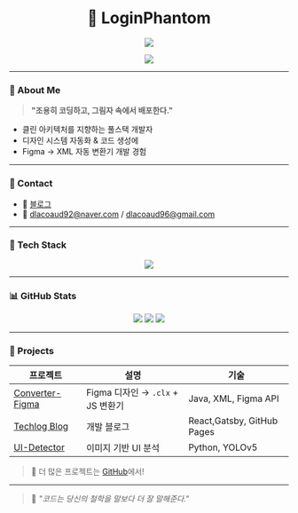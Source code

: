 <h1 align="center">👻 LoginPhantom</h1>
<p align="center">
  <img src="https://readme-typing-svg.herokuapp.com/?lines=Code%20is%20my%20playground;%20Clean%20code%20is%20my%20style;&center=true&width=440&height=45">
</p>

<p align="center">
  <a href="https://logic-phantom.github.io/" target="_blank">
    <img src="https://img.shields.io/badge/Blog-%2312100E.svg?style=flat&logo=github&logoColor=white"/>
  </a>
</p>

---

### 👾 About Me

> **"조용히 코딩하고, 그림자 속에서 배포한다."**

- 클린 아키텍처를 지향하는 풀스택 개발자  
- 디자인 시스템 자동화 & 코드 생성에  
- Figma → XML 자동 변환기 개발 경험

---

### 🔗 Contact

- 📝 [블로그](https://logic-phantom.github.io/)
- 📧 dlacoaud92@naver.com / dlacoaud96@gmail.com

---

### 🧰 Tech Stack

<p align="center">
  <img src="https://skillicons.dev/icons?i=java,spring,js,ts,react,figma,python,html,css,git,github&perline=8" />
</p>

---

### 📊 GitHub Stats

<p align="center">
  <img src="https://github-profile-summary-cards.vercel.app/api/cards/repos-per-language?username=Logic-Phantom&theme=2077" />
  <img src="https://github-profile-summary-cards.vercel.app/api/cards/most-commit-language?username=Logic-Phantom&theme=2077" />
  <img src="https://github-readme-stats.vercel.app/api?username=Logic-Phantom&show_icons=true&theme=calm&hide_border=true" />
</p>

---

### 💼 Projects

| 프로젝트 | 설명 | 기술 |
|----------|------|------|
| [Converter-Figma](https://github.com/LoginPhantom/Converter-Figma) | Figma 디자인 → `.clx` + JS 변환기 | Java, XML, Figma API |
| [Techlog Blog](https://github.com/LoginPhantom/Techlog) | 개발 블로그 | React,Gatsby, GitHub Pages |
| [UI-Detector](https://github.com/Logic-Phantom/UI-Detector) | 이미지 기반 UI 분석 | Python, YOLOv5 |

> 👀 더 많은 프로젝트는 [GitHub](https://github.com/LoginPhantom)에서!

---

> 💬 *"코드는 당신의 철학을 말보다 더 잘 말해준다."*
